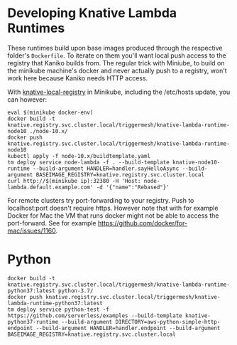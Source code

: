 # Developing Knative Lambda Runtimes

These runtimes build upon base images produced through the respective folder's `Dockerfile`.
To iterate on them you'll want local push access to the registry that Kaniko builds from.
The regular trick with Miniube, to build on the minikube machine's docker and never actually push to a registry, won't work here because Kaniko needs HTTP access.

With [knative-local-registry](https://github.com/triggermesh/knative-local-registry) in Minikube, including the /etc/hosts update, you can however:

```
eval $(minikube docker-env)
docker build -t knative.registry.svc.cluster.local/triggermesh/knative-lambda-runtime-node10 ./node-10.x/
docker push     knative.registry.svc.cluster.local/triggermesh/knative-lambda-runtime-node10
kubectl apply -f node-10.x/buildtemplate.yaml
tm deploy service node-lambda -f . --build-template knative-node10-runtime --build-argument HANDLER=handler.sayHelloAsync --build-argument BASEIMAGE_REGISTRY=knative.registry.svc.cluster.local
curl http://$(minikube ip):32380 -H 'Host: node-lambda.default.example.com' -d '{"name":"Rebased"}'
```

For remote clusters try port-forwarding to your registry. Push to localhost:port doesn't require https.
However note that with for example Docker for Mac the VM that runs docker might not be able to access the port-forward.
See for example https://github.com/docker/for-mac/issues/1160.

# Python

```
docker build -t knative.registry.svc.cluster.local/triggermesh/knative-lambda-runtime-python37:latest python-3.7/
docker push knative.registry.svc.cluster.local/triggermesh/knative-lambda-runtime-python37:latest
tm deploy service python-test -f https://github.com/serverless/examples --build-template knative-python37-runtime --build-argument DIRECTORY=aws-python-simple-http-endpoint --build-argument HANDLER=handler.endpoint --build-argument BASEIMAGE_REGISTRY=knative.registry.svc.cluster.local
```
